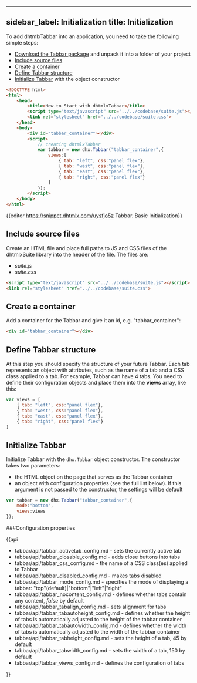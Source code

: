 
---
sidebar_label: Initialization
title: Initialization
---          

To add dhtmlxTabbar into an application, you need to take the following simple steps:

- [Download the Tabbar package](https://dhtmlx.com/docs/products/dhtmlxSuite/download.shtml) and unpack it into a folder of your project
- [Include source files](#includesourcefiles)
- [Create a container](#createacontainer)
- [Define Tabbar structure](#definetabbarstructure)
- [Initialize Tabbar](#initializetabbar) with the object constructor


~~~html
<!DOCTYPE html>
<html>
    <head>
        <title>How to Start with dhtmlxTabbar</title>         
        <script type="text/javascript" src="../../codebase/suite.js"></script>
        <link rel="stylesheet" href="../../codebase/suite.css">
    </head>
    <body>
        <div id="tabbar_container"></div>
        <script>
            // creating dhtmlxTabbar
            var tabbar = new dhx.Tabbar("tabbar_container",{
            	views:[ 
                	{ tab: "left", css:"panel flex"},
    				{ tab: "west", css:"panel flex"},
    				{ tab: "east", css:"panel flex"},
    				{ tab: "right", css:"panel flex"}
            	]
            });
        </script>
    </body>
</html>
~~~

{{editor	https://snippet.dhtmlx.com/uysfjo5z	Tabbar. Basic Initialization}}

Include source files
--------------------

Create an HTML file and place full paths to JS and CSS files of the dhtmlxSuite library into the header of the file. The files are:

- *suite.js*
- *suite.css*

~~~html
<script type="text/javascript" src="../../codebase/suite.js"></script>
<link rel="stylesheet" href="../../codebase/suite.css">
~~~


Create a container
-------------------

Add a container for the Tabbar and give it an id, e.g. "tabbar_container":

~~~html
<div id="tabbar_container"></div>
~~~

Define Tabbar structure
------------------

At this step you should specify the structure of your future Tabbar. Each tab represents an object with attributes, such as the name of a tab and a CSS class applied to a tab. 
For example, Tabbar can have 4 tabs. You need to define their configuration objects and place them into the **views** array, like this:

~~~js
var views = [
    { tab: "left", css:"panel flex"},
    { tab: "west", css:"panel flex"},
    { tab: "east", css:"panel flex"},
    { tab: "right", css:"panel flex"}
]
~~~


Initialize Tabbar
---------------------

Initialize Tabbar with the `dhx.Tabbar` object constructor. The constructor takes two parameters:

- the HTML object on the page that serves as the Tabbar container
- an object with configuration properties (see the full list below). If this argument is not passed to the constructor, the settings will be default

~~~js
var tabbar = new dhx.Tabbar("tabbar_container",{
    mode:"bottom",
    views:views
});
~~~

###Configuration properties

{{api

- tabbar/api/tabbar_activetab_config.md - sets the currently active tab
- tabbar/api/tabbar_closable_config.md - adds close buttons into tabs
- tabbar/api/tabbar_css_config.md - the name of a CSS class(es) applied to Tabbar
- tabbar/api/tabbar_disabled_config.md - makes tabs disabled
- tabbar/api/tabbar_mode_config.md - specifies the mode of displaying a tabbar: "top"(default)|"bottom"|"left"|"right"
- tabbar/api/tabbar_nocontent_config.md - defines whether tabs contain any content, <i>false</i> by default
- tabbar/api/tabbar_tabalign_config.md - sets alignment for tabs
- tabbar/api/tabbar_tabautoheight_config.md - defines whether the height of tabs is automatically adjusted to the height of the tabbar container
- tabbar/api/tabbar_tabautowidth_config.md - defines whether the width of tabs is automatically adjusted to the width of the tabbar container
- tabbar/api/tabbar_tabheight_config.md - sets the height of a tab, 45 by default
- tabbar/api/tabbar_tabwidth_config.md - sets the width of a tab, 150 by default
- tabbar/api/tabbar_views_config.md - defines the configuration of tabs


}}

